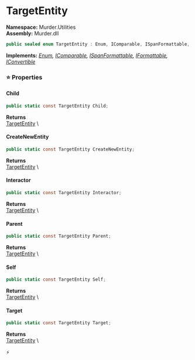 # TargetEntity

**Namespace:** Murder.Utilities \
**Assembly:** Murder.dll

```csharp
public sealed enum TargetEntity : Enum, IComparable, ISpanFormattable, IFormattable, IConvertible
```

**Implements:** _[Enum](https://learn.microsoft.com/en-us/dotnet/api/System.Enum?view=net-7.0), [IComparable](https://learn.microsoft.com/en-us/dotnet/api/System.IComparable?view=net-7.0), [ISpanFormattable](https://learn.microsoft.com/en-us/dotnet/api/System.ISpanFormattable?view=net-7.0), [IFormattable](https://learn.microsoft.com/en-us/dotnet/api/System.IFormattable?view=net-7.0), [IConvertible](https://learn.microsoft.com/en-us/dotnet/api/System.IConvertible?view=net-7.0)_

### ⭐ Properties
#### Child
```csharp
public static const TargetEntity Child;
```

**Returns** \
[TargetEntity](../../Murder/Utilities/TargetEntity.html) \
#### CreateNewEntity
```csharp
public static const TargetEntity CreateNewEntity;
```

**Returns** \
[TargetEntity](../../Murder/Utilities/TargetEntity.html) \
#### Interactor
```csharp
public static const TargetEntity Interactor;
```

**Returns** \
[TargetEntity](../../Murder/Utilities/TargetEntity.html) \
#### Parent
```csharp
public static const TargetEntity Parent;
```

**Returns** \
[TargetEntity](../../Murder/Utilities/TargetEntity.html) \
#### Self
```csharp
public static const TargetEntity Self;
```

**Returns** \
[TargetEntity](../../Murder/Utilities/TargetEntity.html) \
#### Target
```csharp
public static const TargetEntity Target;
```

**Returns** \
[TargetEntity](../../Murder/Utilities/TargetEntity.html) \


⚡